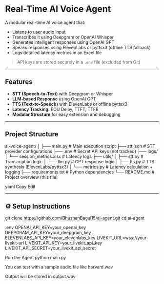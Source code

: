 #  Real-Time AI Voice Agent

A modular real-time AI voice agent that:
- Listens to user audio input
- Transcribes it using Deepgram or OpenAI Whisper
- Generates intelligent responses using OpenAI GPT
- Speaks responses using ElevenLabs or pyttsx3 (offline TTS fallback)
- Logs detailed latency metrics in an Excel file

>  API keys are stored securely in a `.env` file (excluded from Git)

---

## Features

-  **STT (Speech-to-Text)** with Deepgram or Whisper
-  **LLM-based Response** using OpenAI GPT
-  **TTS (Text-to-Speech)** with ElevenLabs or offline pyttsx3
-  **Latency Tracking**: EOU Delay, TTFT, TTFB
-  **Modular Structure** for easy extension and debugging

---

##  Project Structure

ai-voice-agent/
│
├── main.py # Main execution script
├── stt.json # STT provider configurations
├── .env # Secret API keys (not tracked)
├── logs/
│ └── session_metrics.xlsx # Latency logs
├── utils/
│ ├── stt.py # Transcription logic
│ ├── llm.py # GPT response logic
│ ├── tts.py # TTS synthesis (ElevenLabs/pyttsx3)
│ └── metrics.py # Latency calculation + logging
├── requirements.txt # Python dependencies
└── README.md # Project overview (this file)

yaml
Copy
Edit

---

## ⚙️ Setup Instructions

git clone https://github.com/BhushanBagul15/ai-agent.git
cd ai-agent


.env
OPENAI_API_KEY=your_openai_key
DEEPGRAM_API_KEY=your_deepgram_key
ELEVENLABS_API_KEY=your_elevenlabs_key
LIVEKIT_URL=wss://your-livekit-url
LIVEKIT_API_KEY=your_livekit_api_key
LIVEKIT_API_SECRET=your_livekit_api_secret

Run the Agent
python main.py


You can test with a sample audio file like harvard.wav

Output will be stored in output.wav 
